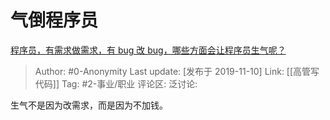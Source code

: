 # 气倒程序员
[程序员，有需求做需求，有 bug 改 bug，哪些方面会让程序员生气呢？](https://www.zhihu.com/question/350940491/answer/888461209)

> Author: #0-Anonymity
> Last update: [发布于 2019-11-10]
> Link: [[高管写代码]]
> Tag: #2-事业/职业
> 评论区:
> 泛讨论:

生气不是因为改需求，而是因为不加钱。
